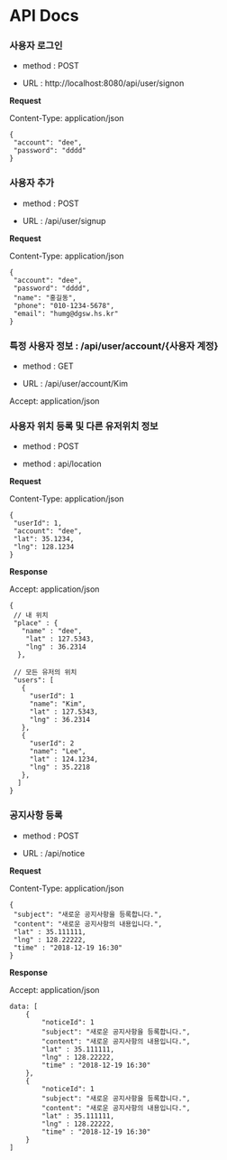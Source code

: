 # API Docs



### 사용자 로그인

- method : POST

- URL : http://localhost:8080/api/user/signon



**Request**

Content-Type: application/json

```
{
 "account": "dee",
 "password": "dddd"
}
```



### 사용자 추가

- method : POST

- URL :  /api/user/signup



**Request**

Content-Type: application/json

```
{
 "account": "dee",
 "password": "dddd",
 "name": "홍길동",
 "phone": "010-1234-5678",
 "email": "humg@dgsw.hs.kr"
}
```



### 특정 사용자 정보 : /api/user/account/{사용자 계정}

- method : GET

- URL : /api/user/account/Kim

Accept: application/json



### 사용자 위치 등록 및 다른 유저위치 정보

- method : POST

- method : api/location



**Request**

Content-Type: application/json

```
{
 "userId": 1,
 "account": "dee",
 "lat": 35.1234,
 "lng": 128.1234
}
```



**Response**

Accept: application/json

```
{
 // 내 위치
 "place" : {
   "name" : "dee",
    "lat" : 127.5343,
    "lng" : 36.2314
  },
    
 // 모든 유저의 위치
 "users": [
   {
     "userId": 1
     "name": "Kim",
     "lat" : 127.5343,
     "lng" : 36.2314
   },
   {
     "userId": 2
     "name": "Lee",
     "lat" : 124.1234,
     "lng" : 35.2218
   },
  ]
}
```



### 공지사항 등록

- method : POST

- URL : /api/notice



**Request**

Content-Type: application/json

```
{
 "subject": "새로운 공지사항을 등록합니다.",
 "content": "새로운 공지사항의 내용입니다.",
 "lat" : 35.111111,
 "lng" : 128.22222,
 "time" : "2018-12-19 16:30"
}
```



**Response**

Accept: application/json

```
data: [
    {
        "noticeId": 1
        "subject": "새로운 공지사항을 등록합니다.",
        "content": "새로운 공지사항의 내용입니다.",
        "lat" : 35.111111,
        "lng" : 128.22222,
        "time" : "2018-12-19 16:30"
    },
    {
        "noticeId": 1
        "subject": "새로운 공지사항을 등록합니다.",
        "content": "새로운 공지사항의 내용입니다.",
        "lat" : 35.111111,
        "lng" : 128.22222,
        "time" : "2018-12-19 16:30"
    }
]
```


